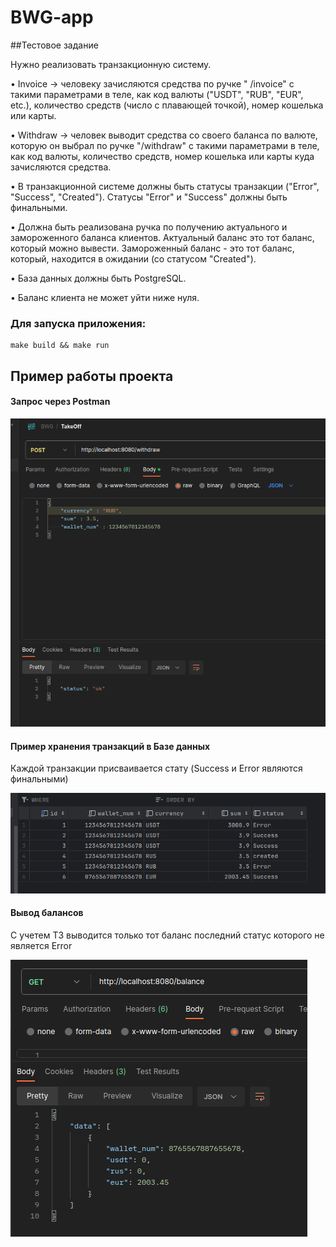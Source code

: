 # BWG-app
##Тестовое задание

Нужно реализовать транзакционную систему.

• Invoice -> человеку зачисляются средства по ручке " /invoice" с такими параметрами в теле, как код валюты ("USDT", "RUB", "EUR", etc.), количество средств (число с плавающей точкой), номер кошелька или карты.

• Withdraw -> человек выводит средства со своего баланса по валюте, которую он выбрал по ручке "/withdraw" с такими параметрами в теле, как код валюты, количество средств, номер кошелька или карты куда зачисляются средства.

• В транзакционной системе должны быть статусы транзакции ("Error",
"Success", "Created"). Статусы "Error" и "Success" должны быть финальными.

• Должна быть реализована ручка по получению актуального и замороженного баланса клиентов. Актуальный баланс это тот баланс, который можно вывести. Замороженный баланс - это тот баланс, который, находится в ожидании (со статусом "Created").

• База данных должны быть PostgreSQL.

• Баланс клиента не может уйти ниже нуля.

### Для запуска приложения:

```
make build && make run
```

## Пример работы проекта
#### Запрос через Postman 
![image](https://github.com/SamsonAirapetyan/BWG-app/blob/master/assets/postman_takeoff.png)

#### Пример хранения транзакций в Базе данных
Каждой транзакции присваивается стату (Success и Error являются финальными)

![image](https://github.com/SamsonAirapetyan/BWG-app/blob/master/assets/status.png)

#### Вывод балансов

С учетем ТЗ выводится только тот баланс последний статус которого не является Error

![image](https://github.com/SamsonAirapetyan/BWG-app/blob/master/assets/balance.png)

